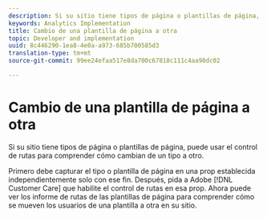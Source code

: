 ```yaml
---
description: Si su sitio tiene tipos de página o plantillas de página, puede usar el control de rutas para comprender cómo cambian de un tipo a otro.
keywords: Analytics Implementation
title: Cambio de una plantilla de página a otra
topic: Developer and implementation
uuid: 8c446290-1ea8-4e0a-a973-685b700585d3
translation-type: tm+mt
source-git-commit: 99ee24efaa517e8da700c67818c111c4aa90dc02

---
```



# Cambio de una plantilla de página a otra

Si su sitio tiene tipos de página o plantillas de página, puede usar el control de rutas para comprender cómo cambian de un tipo a otro.

Primero debe capturar el tipo o plantilla de página en una prop establecida independientemente solo con ese fin. Después, pida a Adobe [!DNL Customer Care] que habilite el control de rutas en esa prop. Ahora puede ver los informe de rutas de las plantillas de página para comprender cómo se mueven los usuarios de una plantilla a otra en su sitio.

